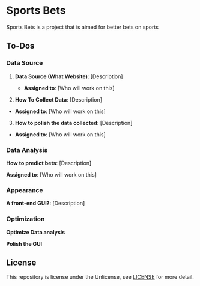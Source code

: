 # Sports Bets

Sports Bets is a project that is aimed for better bets on sports

## To-Dos

### Data Source

1. **Data Source (What Website)**: [Description]
   * **Assigned to**: [Who will work on this]


2. **How To Collect Data**: [Description]
  * **Assigned to**: [Who will work on this]

3. **How to polish the data collected**: [Description]
  * **Assigned to**: [Who will work on this]

### Data Analysis

**How to predict bets**: [Description]

**Assigned to**: [Who will work on this]

### Appearance

**A front-end GUI?**: [Description]

### Optimization

**Optimize Data analysis**

**Polish the GUI**

## License

This repository is license under the Unlicense, see [LICENSE](LICENSE) for more detail.
